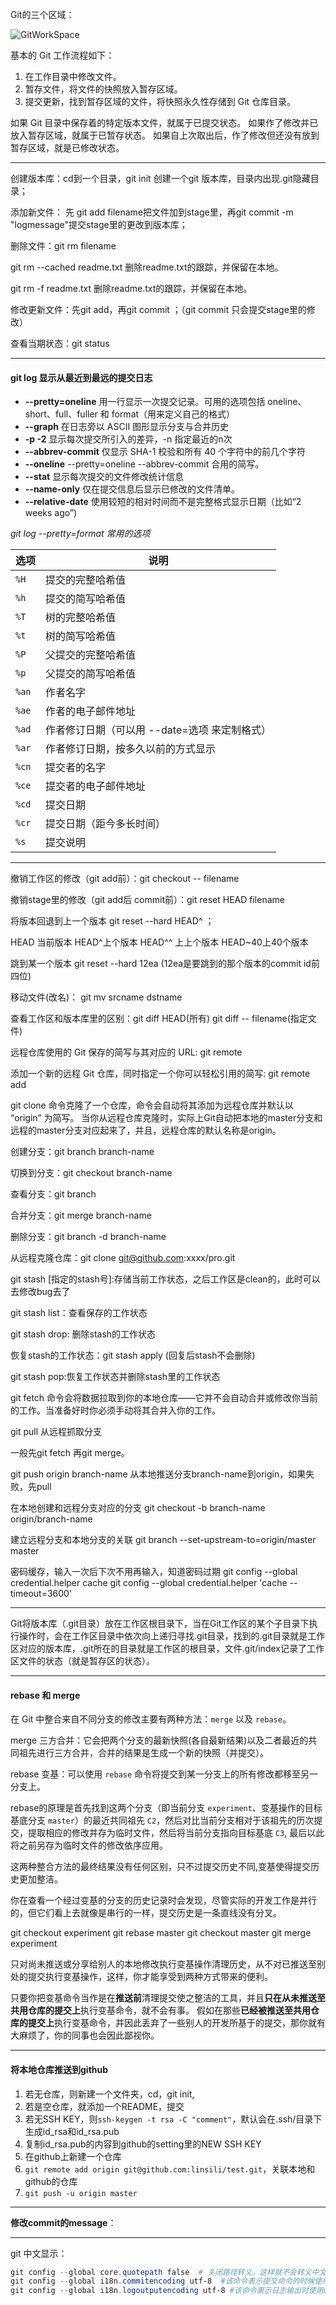 Git的三个区域：

![GitWorkSpace](PICTURES/GitWorkSpace.png)

基本的 Git 工作流程如下：

1. 在工作目录中修改文件。
2. 暂存文件，将文件的快照放入暂存区域。
3. 提交更新，找到暂存区域的文件，将快照永久性存储到 Git 仓库目录。

如果 Git 目录中保存着的特定版本文件，就属于已提交状态。 如果作了修改并已放入暂存区域，就属于已暂存状态。 如果自上次取出后，作了修改但还没有放到暂存区域，就是已修改状态。

---

创建版本库：cd到一个目录，git init 创建一个git 版本库，目录内出现.git隐藏目录；

添加新文件：  先 git add filename把文件加到stage里，再git commit -m "logmessage"提交stage里的更改到版本库；

删除文件：git rm filename

git rm --cached readme.txt  删除readme.txt的跟踪，并保留在本地。

git rm -f readme.txt  删除readme.txt的跟踪，并保留在本地。

修改更新文件：先git add，再git commit ；（git commit 只会提交stage里的修改）

查看当期状态：git status

---

#### git log  显示从最近到最远的提交日志 

- **--pretty=oneline** 用一行显示一次提交记录。可用的选项包括 oneline、short、full、fuller 和 format（用来定义自己的格式）
- **--graph** 在日志旁以 ASCII 图形显示分支与合并历史
-  **-p -2**   显示每次提交所引入的差异，-n 指定最近的n次
- **--abbrev-commit**  仅显示 SHA-1 校验和所有 40 个字符中的前几个字符
- **--oneline**     --pretty=oneline --abbrev-commit 合用的简写。
- **--stat**        显示每次提交的文件修改统计信息
- **--name-only**    仅在提交信息后显示已修改的文件清单。
- **--relative-date**   使用较短的相对时间而不是完整格式显示日期（比如“2 weeks ago”)

*git log --pretty=format 常用的选项*

| 选项  | 说明                                          |
| ----- | --------------------------------------------- |
| `%H`  | 提交的完整哈希值                              |
| `%h`  | 提交的简写哈希值                              |
| `%T`  | 树的完整哈希值                                |
| `%t`  | 树的简写哈希值                                |
| `%P`  | 父提交的完整哈希值                            |
| `%p`  | 父提交的简写哈希值                            |
| `%an` | 作者名字                                      |
| `%ae` | 作者的电子邮件地址                            |
| `%ad` | 作者修订日期（可以用 --date=选项 来定制格式） |
| `%ar` | 作者修订日期，按多久以前的方式显示            |
| `%cn` | 提交者的名字                                  |
| `%ce` | 提交者的电子邮件地址                          |
| `%cd` | 提交日期                                      |
| `%cr` | 提交日期（距今多长时间）                      |
| `%s`  | 提交说明                                      |

---

撤销工作区的修改（git add前）：git checkout -- filename

撤销stage里的修改（git add后 commit前）：git reset HEAD filename

将版本回退到上一个版本 git reset --hard HEAD^ ；

HEAD 当前版本  HEAD^上个版本  HEAD^^ 上上个版本  HEAD~40上40个版本

跳到某一个版本  git reset --hard 12ea  (12ea是要跳到的那个版本的commit id前四位)

移动文件(改名)： git mv srcname dstname

查看工作区和版本库里的区别：git diff HEAD(所有)  git diff -- filename(指定文件)

远程仓库使用的 Git 保存的简写与其对应的 URL:    git remote

添加一个新的远程 Git 仓库，同时指定一个你可以轻松引用的简写: git remote add <shortname> <url> 

git clone 命令克隆了一个仓库，命令会自动将其添加为远程仓库并默认以 “origin” 为简写。
当你从远程仓库克隆时，实际上Git自动把本地的master分支和远程的master分支对应起来了，并且，远程仓库的默认名称是origin。


创建分支：git branch branch-name

切换到分支：git checkout branch-name

查看分支：git branch

合并分支：git merge branch-name

删除分支：git branch -d branch-name

从远程克隆仓库：git clone git@github.com:xxxx/pro.git

git stash [指定的stash号]:存储当前工作状态，之后工作区是clean的，此时可以去修改bug去了

git stash list：查看保存的工作状态

git stash drop: 删除stash的工作状态

恢复stash的工作状态：git stash apply  (回复后stash不会删除)

git stash pop:恢复工作状态并删除stash里的工作状态

git fetch 命令会将数据拉取到你的本地仓库——它并不会自动合并或修改你当前的工作。当准备好时你必须手动将其合并入你的工作。

git pull 从远程抓取分支

一般先git fetch 再git merge。

git push origin branch-name 从本地推送分支branch-name到origin，如果失败，先pull

在本地创建和远程分支对应的分支 git checkout -b branch-name origin/branch-name

建立远程分支和本地分支的关联 git branch --set-upstream-to=origin/master master

密码缓存，输入一次后下次不用再输入，知道密码过期
git config --global credential.helper cache 
git config --global credential.helper 'cache --timeout=3600'

---

Git将版本库（.git目录）放在工作区根目录下，当在Git工作区的某个子目录下执行操作时，会在工作区目录中依次向上递归寻找.git目录，找到的.git目录就是工作区对应的版本库，.git所在的目录就是工作区的根目录，文件.git/index记录了工作区文件的状态（就是暂存区的状态）。

---

#### rebase 和 merge 

在 Git 中整合来自不同分支的修改主要有两种方法：`merge` 以及 `rebase`。

merge 三方合并：它会把两个分支的最新快照(各自最新结果)以及二者最近的共同祖先进行三方合并，合并的结果是生成一个新的快照（并提交）。

rebase 变基：可以使用 `rebase` 命令将提交到某一分支上的所有修改都移至另一分支上。

rebase的原理是首先找到这两个分支（即当前分支 `experiment`、变基操作的目标基底分支 `master`）的最近共同祖先 `C2`，然后对比当前分支相对于该祖先的历次提交，提取相应的修改并存为临时文件，然后将当前分支指向目标基底 `C3`, 最后以此将之前另存为临时文件的修改依序应用。

这两种整合方法的最终结果没有任何区别，只不过提交历史不同,变基使得提交历史更加整洁。

你在查看一个经过变基的分支的历史记录时会发现，尽管实际的开发工作是并行的，但它们看上去就像是串行的一样，提交历史是一条直线没有分叉。

git checkout experiment
git rebase master
git checkout master
git merge experiment


只对尚未推送或分享给别人的本地修改执行变基操作清理历史，从不对已推送至别处的提交执行变基操作，这样，你才能享受到两种方式带来的便利。

只要你把变基命令当作是在**推送前**清理提交使之整洁的工具，并且**只在从未推送至共用仓库的提交上**执行变基命令，就不会有事。 假如在那些**已经被推送至共用仓库的提交上**执行变基命令，并因此丢弃了一些别人的开发所基于的提交，那你就有大麻烦了，你的同事也会因此鄙视你。

---

#### 将本地仓库推送到github

1. 若无仓库，则新建一个文件夹，cd，git init,
2. 若是空仓库，就添加一个README，提交
3. 若无SSH KEY，则`ssh-keygen -t rsa -C "comment"`，默认会在.ssh/目录下生成id_rsa和id_rsa.pub
4. 复制id_rsa.pub的内容到github的setting里的NEW SSH KEY
5. 在github上新建一个仓库
6. `git remote add origin git@github.com:linsili/test.git`，关联本地和github的仓库
7. `git push -u origin master`

---

**修改commit的message**：

---

git 中文显示：

```powershell
git config --global core.quotepath false  # 关闭路径转义，这样就不会转义中文字符了
git config --global i18n.commitencoding utf-8  #该命令表示提交命令的时候使用utf-8编码集提交
git config --global i18n.logoutputencoding utf-8 #该命令表示日志输出时使用utf-8编码集显示
```

